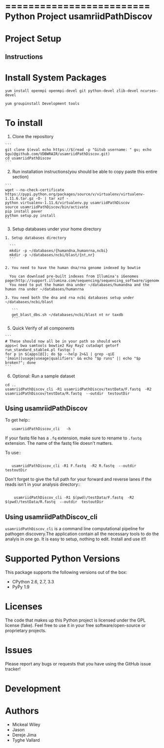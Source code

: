 =========================
 Python Project usamriidPathDiscov
=========================


Project Setup
=============

Instructions
------------

# Install System Packages

  ```
  yum install openmpi openmpi-devel git python-devel zlib-devel ncurses-devel
  ```

  ```
  yum groupinstall Development tools
  ```
  
# To install

  1. Clone the repository

    ```
    git clone $(eval echo https://$(read -p "Gitub username: " gu; echo $gu)@github.com/VDBWRAIR/usamriidPathDiscov.git)
    cd usamriidPathDiscov
    ```

  2. Run installation instructions(you should be able to copy paste this entire section)

    ```
    wget --no-check-certificate https://pypi.python.org/packages/source/v/virtualenv/virtualenv-1.11.6.tar.gz -O- | tar xzf -
    python virtualenv-1.11.6/virtualenv.py usamriidPathDiscov
    source usamriidPathDiscov/bin/activate
    pip install paver
    python setup.py install
    ```
    
  3. Setup databases under your home directory

    1. Setup databases directory
    
      ```
      mkdir -p ~/databases/{humandna,humanrna,ncbi}
      mkdir -p ~/databases/ncbi/blast/{nt,nr}
      ```
      
    2. You need to have the human dna/rna genome indexed by bowtie
    
      You can download pre-built indexes from Illumina's iGenomes page(http://support.illumina.com/sequencing/sequencing_software/igenome.html)
      You need to put the human dna under ~/databases/humandna and the human rna under ~/databases/humanrna
      
    3. You need both the dna and rna ncbi databases setup under ~/databases/ncbi/blast
    
       ```
       get_blast_dbs.sh ~/databases/ncbi/blast nt nr taxdb
       ```

  5. Quick Verify of all components

    ```
    # These should now all be in your path so should work
    apps=( bwa samtools bowtie2 Ray Ray2 cutadapt getorf run_standard_stable4.pl fastqc )
    for p in ${apps[@]}; do $p --help 2>&1 | grep -qiE '[main]|usage|useage|qualifiers' && echo "$p runs" || echo "$p broken?"; done
    ```

  6. Optional: Run a sample dataset

  ```
  cd ..
  usamriidPathDiscov_cli -R1 usamriidPathDiscov/testData/F.fastq  -R2 usamriidPathDiscov/testData/R.fastq  --outdir  testoutDir
  ```

Using  usamriidPathDiscov
------------------------

To get help::
```
   usamriidPathDiscov_cli   -h 
```

If your fastq file has a `.fq` extension, make sure to rename to `.fastq` extension. The name of the fastq file doesn't matters.

To use::

```

   usamriidPathDiscov_cli -R1 F.fastq  -R2 R.fastq  --outdir  testoutDir 

```

Don't forget to give the full path for your forward and reverse lanes if the reads isn't in your analysis directory::
```

    usamriidPathDiscov_cli -R1 $(pwd)/testData/F.fastq  -R2 $(pwd)/testData/R.fastq  --outdir  testoutDir

```

Using  usamriidPathDiscov_cli
---------

``usamriidPathDiscov_cli`` is a command line computational pipeline for pathogen discovery.The application contain all the necessary tools to do the analyis in one go. It is easy to setup, nothing to edit. Install and use it!!



Supported Python Versions
=========================

This package  supports the following versions out of the box:

* CPython 2.6, 2.7, 3.3
* PyPy 1.9


Licenses
========

The code that makes up this Python project is licensed under the GPL license (fake). Feel free to use it in your free software/open-source or proprietary projects.

Issues
======

Please report any bugs or requests that you have using the GitHub issue tracker!

Development
===========

Authors
=======

* Mickeal Wiley
* Jason
* Dereje Jima
* Tyghe Vallard
